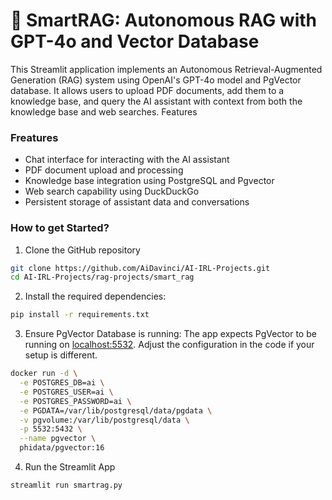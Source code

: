 # 🤖 SmartRAG: Autonomous RAG with GPT-4o and Vector Database
This Streamlit application implements an Autonomous Retrieval-Augmented Generation (RAG) system using OpenAI's GPT-4o model and PgVector database. It allows users to upload PDF documents, add them to a knowledge base, and query the AI assistant with context from both the knowledge base and web searches.
Features

### Freatures 
- Chat interface for interacting with the AI assistant
- PDF document upload and processing
- Knowledge base integration using PostgreSQL and Pgvector
- Web search capability using DuckDuckGo
- Persistent storage of assistant data and conversations

### How to get Started?

1. Clone the GitHub repository
```bash
git clone https://github.com/AiDavinci/AI-IRL-Projects.git
cd AI-IRL-Projects/rag-projects/smart_rag
```

2. Install the required dependencies:

```bash
pip install -r requirements.txt
```

3. Ensure PgVector Database is running:
The app expects PgVector to be running on [localhost:5532](http://localhost:5532/). Adjust the configuration in the code if your setup is different.

```bash
docker run -d \
  -e POSTGRES_DB=ai \
  -e POSTGRES_USER=ai \
  -e POSTGRES_PASSWORD=ai \
  -e PGDATA=/var/lib/postgresql/data/pgdata \
  -v pgvolume:/var/lib/postgresql/data \
  -p 5532:5432 \
  --name pgvector \
  phidata/pgvector:16
```

4. Run the Streamlit App
```bash
streamlit run smartrag.py
```
